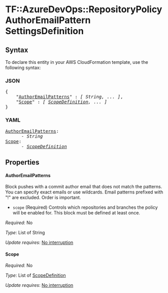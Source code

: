 # TF::AzureDevOps::RepositoryPolicyAuthorEmailPattern SettingsDefinition

## Syntax

To declare this entity in your AWS CloudFormation template, use the following syntax:

### JSON

<pre>
{
    "<a href="#authoremailpatterns" title="AuthorEmailPatterns">AuthorEmailPatterns</a>" : <i>[ String, ... ]</i>,
    "<a href="#scope" title="Scope">Scope</a>" : <i>[ <a href="scopedefinition.md">ScopeDefinition</a>, ... ]</i>
}
</pre>

### YAML

<pre>
<a href="#authoremailpatterns" title="AuthorEmailPatterns">AuthorEmailPatterns</a>: <i>
      - String</i>
<a href="#scope" title="Scope">Scope</a>: <i>
      - <a href="scopedefinition.md">ScopeDefinition</a></i>
</pre>

## Properties

#### AuthorEmailPatterns

Block pushes with a commit author email that does not match the patterns. You can specify exact emails or use wildcards.
Email patterns prefixed with "!" are excluded. Order is important.
- `scope` (Required) Controls which repositories and branches the policy will be enabled for. This block must be defined
at least once.

_Required_: No

_Type_: List of String

_Update requires_: [No interruption](https://docs.aws.amazon.com/AWSCloudFormation/latest/UserGuide/using-cfn-updating-stacks-update-behaviors.html#update-no-interrupt)

#### Scope

_Required_: No

_Type_: List of <a href="scopedefinition.md">ScopeDefinition</a>

_Update requires_: [No interruption](https://docs.aws.amazon.com/AWSCloudFormation/latest/UserGuide/using-cfn-updating-stacks-update-behaviors.html#update-no-interrupt)

